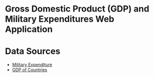 # Gross Domestic Product (GDP) and Military Expenditures Web Application

# Data Sources
- [Military Expenditure](https://data.worldbank.org/indicator/MS.MIL.XPND.CD)
- [GDP of Countries](https://data.worldbank.org/indicator/NY.GDP.MKTP.CD)

